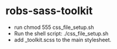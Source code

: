 # robs-sass-toolkit

* run chmod 555 css_file_setup.sh
* Run the shell script: ./css_file_setup.sh
* add _toolkit.scss to the main stylesheet.

